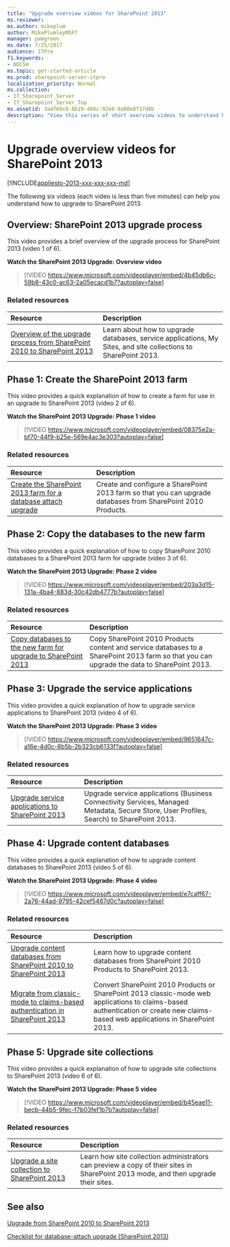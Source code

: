 ```yaml
---
title: "Upgrade overview videos for SharePoint 2013"
ms.reviewer: 
ms.author: mikeplum
author: MikePlumleyMSFT
manager: pamgreen
ms.date: 7/25/2017
audience: ITPro
f1.keywords:
- NOCSH
ms.topic: get-started-article
ms.prod: sharepoint-server-itpro
localization_priority: Normal
ms.collection:
- IT_Sharepoint_Server
- IT_Sharepoint_Server_Top
ms.assetid: 3a4f69c8-8b19-488c-92e8-9a80e8f37d8b
description: "View this series of short overview videos to understand how upgrade works for SharePoint 2013."
---
```


# Upgrade overview videos for SharePoint 2013

[!INCLUDE[appliesto-2013-xxx-xxx-xxx-md](../includes/appliesto-2013-xxx-xxx-xxx-md.md)]
  
The following six videos (each video is less than five minutes) can help you understand how to upgrade to SharePoint 2013.
  
## Overview: SharePoint 2013 upgrade process

This video provides a brief overview of the upgrade process for SharePoint 2013 (video 1 of 6).
  
**Watch the SharePoint 2013 Upgrade: Overview video**

> [!VIDEO https://www.microsoft.com/videoplayer/embed/4b45db6c-59b8-43c0-ac63-2a05ecacd1b7?autoplay=false]
### Related resources

|**Resource**|**Description**|
|:-----|:-----|
|[Overview of the upgrade process from SharePoint 2010 to SharePoint 2013](overview-of-the-upgrade-process-from-sharepoint-2010-to-sharepoint-2013.md) <br/> |Learn about how to upgrade databases, service applications, My Sites, and site collections to SharePoint 2013.  <br/> |
   
## Phase 1: Create the SharePoint 2013 farm

This video provides a quick explanation of how to create a farm for use in an upgrade to SharePoint 2013 (video 2 of 6).
  
**Watch the SharePoint 2013 Upgrade: Phase 1 video**

> [!VIDEO https://www.microsoft.com/videoplayer/embed/08375e2a-bf70-44f9-b25e-569e4ac3e303?autoplay=false]
### Related resources

|**Resource**|**Description**|
|:-----|:-----|
|[Create the SharePoint 2013 farm for a database attach upgrade](create-the-sharepoint-2013-farm-for-a-database-attach-upgrade.md) <br/> |Create and configure a SharePoint 2013 farm so that you can upgrade databases from SharePoint 2010 Products.  <br/> |
   
## Phase 2: Copy the databases to the new farm

This video provides a quick explanation of how to copy SharePoint 2010 databases to a SharePoint 2013 farm for upgrade (video 3 of 6).
  
**Watch the SharePoint 2013 Upgrade: Phase 2 video**

> [!VIDEO https://www.microsoft.com/videoplayer/embed/203a3d15-131a-4ba4-883d-30c42db4777b?autoplay=false]
### Related resources

|**Resource**|**Description**|
|:-----|:-----|
|[Copy databases to the new farm for upgrade to SharePoint 2013](copy-databases-to-the-new-farm-for-upgrade-to-sharepoint-2013.md) <br/> |Copy SharePoint 2010 Products content and service databases to a SharePoint 2013 farm so that you can upgrade the data to SharePoint 2013.  <br/> |
   
## Phase 3: Upgrade the service applications

This video provides a quick explanation of how to upgrade service applications to SharePoint 2013 (video 4 of 6).
  
**Watch the SharePoint 2013 Upgrade: Phase 3 video**

> [!VIDEO https://www.microsoft.com/videoplayer/embed/9651647c-a16e-4d0c-8b5b-2b323cb6133f?autoplay=false]
### Related resources

|**Resource**|**Description**|
|:-----|:-----|
|[Upgrade service applications to SharePoint 2013](upgrade-service-applications-to-sharepoint-2013.md) <br/> |Upgrade service applications (Business Connectivity Services, Managed Metadata, Secure Store, User Profiles, Search) to SharePoint 2013.  <br/> |
   
## Phase 4: Upgrade content databases

This video provides a quick explanation of how to upgrade content databases to SharePoint 2013 (video 5 of 6).
  
**Watch the SharePoint 2013 Upgrade: Phase 4 video**

> [!VIDEO https://www.microsoft.com/videoplayer/embed/e7caff67-2a76-44ad-9795-42cef5467d0c?autoplay=false]
### Related resources

|**Resource**|**Description**|
|:-----|:-----|
|[Upgrade content databases from SharePoint 2010 to SharePoint 2013](upgrade-content-databases-from-sharepoint-2010-to-sharepoint-2013.md) <br/> |Learn how to upgrade content databases from SharePoint 2010 Products to SharePoint 2013.  <br/> |
|[Migrate from classic-mode to claims-based authentication in SharePoint 2013](migrate-from-classic-mode-to-claims-based-authentication-in-sharepoint-2013.md) <br/> |Convert SharePoint 2010 Products or SharePoint 2013 classic-mode web applications to claims-based authentication or create new claims-based web applications in SharePoint 2013.  <br/> |
   
## Phase 5: Upgrade site collections

This video provides a quick explanation of how to upgrade site collections to SharePoint 2013 (video 6 of 6).
  
**Watch the SharePoint 2013 Upgrade: Phase 5 video**

> [!VIDEO https://www.microsoft.com/videoplayer/embed/b45eae11-becb-44b5-9fec-f7b03fef1b7b?autoplay=false]
### Related resources

|**Resource**|**Description**|
|:-----|:-----|
|[Upgrade a site collection to SharePoint 2013](upgrade-a-site-collection-to-sharepoint-2013.md) <br/> |Learn how site collection administrators can preview a copy of their sites in SharePoint 2013 mode, and then upgrade their sites.  <br/> |
   
## See also

[Upgrade from SharePoint 2010 to SharePoint 2013](upgrade-from-sharepoint-2010-to-sharepoint-2013.md)
  
[Checklist for database-attach upgrade (SharePoint 2013)](/previous-versions/office/sharepoint-server-2010/ff607663(v=office.14))

